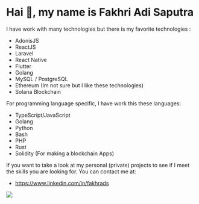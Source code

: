 # Hai 👋, my name is Fakhri Adi Saputra

I have work with many technologies but there is my favorite technologies :

* AdonisJS 
* ReactJS 
* Laravel 
* React Native
* Flutter 
* Golang 
* MySQL / PostgreSQL
* Ethereum (Im not sure but I like these technologies)
* Solana Blockchain

For programming language specific, I have work this these languages:
* TypeScript/JavaScript
* Golang 
* Python 
* Bash
* PHP
* Rust
* Solidity (For making a blockchain Apps)

If you want to take a look at my personal (private) projects to see if I meet the skills you are looking for. You can contact me at:

- https://www.linkedin.com/in/fakhrads


<a href="https://wakatime.com"><img src="https://wakatime.com/share/@2f25a035-78ba-42b5-9317-d43ce5b8c9ef/b32ce2c1-09ec-4df2-9176-562b45b4aba9.png" /></a>
